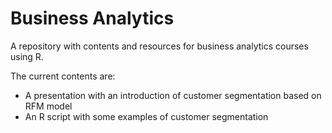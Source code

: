 # Business Analytics
 
A repository with contents and resources for business analytics courses using R.

The current contents are:

* A presentation with an introduction of customer segmentation based on RFM model 
* An R script with some examples of customer segmentation